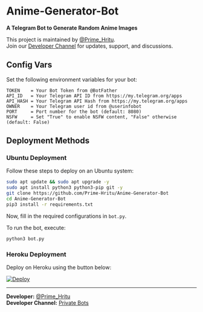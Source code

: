 # Anime-Generator-Bot

**A Telegram Bot to Generate Random Anime Images**

This project is maintained by [@Prime_Hritu](https://t.me/Prime_Hritu).  
Join our [Developer Channel](https://t.me/Private_Bots) for updates, support, and discussions.

## Config Vars

Set the following environment variables for your bot:

```
TOKEN    = Your Bot Token from @BotFather
API_ID   = Your Telegram API ID from https://my.telegram.org/apps
API_HASH = Your Telegram API Hash from https://my.telegram.org/apps
OWNER    = Your Telegram user id from @userinfobot
PORT     = Port number for the bot (default: 8080)
NSFW     = Set "True" to enable NSFW content, "False" otherwise (default: False)
```

## Deployment Methods

### Ubuntu Deployment

Follow these steps to deploy on an Ubuntu system:

```bash
sudo apt update && sudo apt upgrade -y
sudo apt install python3 python3-pip git -y
git clone https://github.com/Prime-Hritu/Anime-Generator-Bot
cd Anime-Generator-Bot
pip3 install -r requirements.txt
```

Now, fill in the required configurations in `bot.py`.

To run the bot, execute:

```bash
python3 bot.py
```

### Heroku Deployment

Deploy on Heroku using the button below:

[![Deploy](https://www.herokucdn.com/deploy/button.svg)](https://heroku.com/deploy?template=https://github.com/Prime-Hritu/Anime-Generator-Bot)

---

**Developer:** [@Prime_Hritu](https://t.me/Prime_Hritu)  
**Developer Channel:** [Private Bots](https://t.me/Private_Bots)